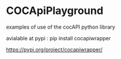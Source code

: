 # COCApiPlayground
examples of use of the cocAPI python library

avialable at pypi : pip install cocapiwrapper

https://pypi.org/project/cocapiwrapper/
